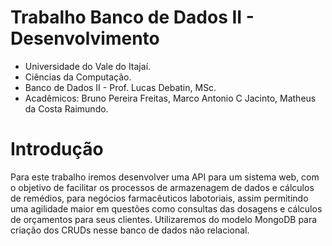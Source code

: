 # Trabalho Banco de Dados II - Desenvolvimento
- Universidade do Vale do Itajaí.
- Ciências da Computação.
- Banco de Dados II - Prof. Lucas Debatin, MSc.
- Acadêmicos: Bruno Pereira Freitas, Marco Antonio C Jacinto, Matheus da Costa Raimundo.

# Introdução

  Para este trabalho iremos desenvolver uma API para um sistema web, com o objetivo de facilitar os processos de armazenagem de dados e cálculos de remédios, para negócios farmacêuticos labotoriais, assim permitindo uma agilidade maior em questões como consultas das dosagens e cálculos de orçamentos para seus clientes.
  Utilizaremos do modelo MongoDB para criação dos CRUDs nesse banco de dados não relacional.
  
  
  
